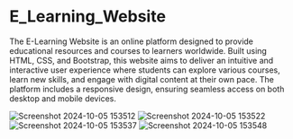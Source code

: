 # E_Learning_Website

The E-Learning Website is an online platform designed to provide educational resources and courses to learners worldwide. Built using HTML, CSS, and Bootstrap, this website aims to deliver an intuitive and interactive user experience where students can explore various courses, learn new skills, and engage with digital content at their own pace. The platform includes a responsive design, ensuring seamless access on both desktop and mobile devices.

![Screenshot 2024-10-05 153512](https://github.com/user-attachments/assets/bdae0cda-7ebc-4f1c-ad17-d891050f3519)
![Screenshot 2024-10-05 153522](https://github.com/user-attachments/assets/48e2e5b1-e94f-4671-a0d9-a0d5242b121d)
![Screenshot 2024-10-05 153537](https://github.com/user-attachments/assets/2b513ee9-1a5f-4d02-8b9a-f2e9486a179d)
![Screenshot 2024-10-05 153548](https://github.com/user-attachments/assets/62ea9b7c-0f84-4cb9-aecf-48d628a62b23)
